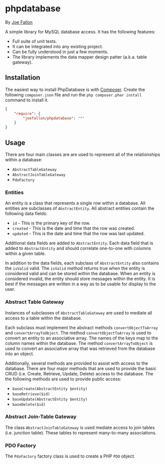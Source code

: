 # phpdatabase

By [Joe Fallon](http://blog.joefallon.net)

A simple library for MySQL database access. It has the following features:

*   Full suite of unit tests.
*   It can be integrated into any existing project.
*   Can be fully understood in just a few moments.
*   The library implements the data mapper design patter (a.k.a. table gateway).

## Installation

The easiest way to install PhpDatabase is with
[Composer](https://getcomposer.org/). Create the following `composer.json` file
and run the `php composer.phar install` command to install it.

```json
{
    "require": {
        "joefallon/phpdatabase": "*"
    }
}
```

## Usage

There are four main classes are are used to represent all of the relationships
within a database: 

*   `AbstractTableGateway`
*   `AbstractJoinTableGateway`
*   `PdoFactory`

### Entities

An entity is a class that represents a single row within a database. All entities 
are subclasses of `AbstractEntity`. All abstract entities contain the following 
data fields:

*   `id` - This is the primary key of the row.
*   `created` - This is the date and time that the row was created.
*   `updated` - This is the date and time that the row was last updated.
    
Additional data fields are added to `AbstractEntity`. Each data field that is 
added to `AbstractEntity` and should correlate one-to-one with columns within a 
given table. 

In addition to the data fields, each subclass of `AbstractEntity` also
contains the `isValid` valid. The `isValid` method returns true when the entity is
considered valid and can be stored within the database. When an entity is considered
invalid, the entity should store messages within the entity. It is best if the messages
are written in a way as to be usable for display to the user.

### Abstract Table Gateway

Instances of subclasses of `AbstractTableGateway` are used to mediate all access to
a table within the database. 

Each subclass must implement the abstract methods
`convertObjectToArray` and `convertArrayToObject`. The method `convertObjectToArray`
is used to convert an entity to an associative array. The names of the keys map
to the column names within the database. The method `convertArrayToObject` is
used to convert an associative array that was retrieved from the database into
an object.

Additionally, several methods are provided to assist with access to the database.
There are four major methods that are used to provide the basic CRUD (i.e. Create,
Retrieve, Update, Delete) access to the database. The the following methods are
used to provide public access:

*   `baseCreate(AbstractEntity $entity)`
*   `baseRetrieve($id)`
*   `baseUpdate(AbstractEntity $entity)`
*   `baseDelete($id)`

### Abstract Join-Table Gateway

The class `AbstractJoinTableGateway` is used mediate access to join tables 
(i.e. junction table). These tables to represent many-to-many associations.

### PDO Factory

The `PdoFactory` factory class is used to create a PHP `PDO` object.
